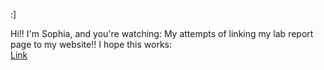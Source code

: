 :]


Hi!! I'm Sophia, and you're watching: My attempts of linking my lab report page to my website!! I hope this works:  
[Link](https://github.com/piagooo/cse15l-lab-reports)